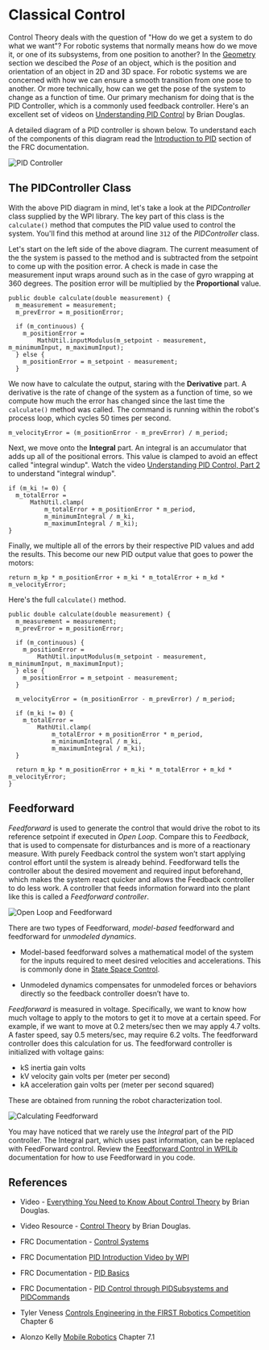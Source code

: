 # Classical Control
Control Theory deals with the question of "How do we get a system to do what we want"?  For robotic systems that normally means how do we move it, or one of its subsystems, from one position to another?  In the [Geometry](../Dynamics/geometry.md) section we descibed the *Pose* of an object, which is the position and orientation of an object in 2D and 3D space.  For robotic systems we are concerned with how we can ensure a smooth transition from one pose to another.  Or more technically, how can we get the pose of the system to change as a function of time. Our primary mechanism for doing that is the PID Controller, which is a commonly used feedback controller.  Here's an excellent set of videos on [Understanding PID Control](https://www.youtube.com/playlist?list=PLn8PRpmsu08pQBgjxYFXSsODEF3Jqmm-y) by Brian Douglas. 

A detailed diagram of a PID controller is shown below.  To understand each of the components of this diagram read the [Introduction to PID](https://docs.wpilib.org/en/stable/docs/software/advanced-controls/introduction/introduction-to-pid.html) section of the FRC documentation.  

![PID Controller](../../images/FRCControlSystems/FRCControlSystems.004.jpeg)

## The PIDController Class
With the above PID diagram in mind, let's take a look at the *PIDController* class supplied by the WPI library.  The key part of this class is the `calculate()` method that computes the PID value used to control the system.  You'll find this method at around line `312` of the *PIDController* class.  

Let's start on the left side of the above diagram.  The current measument of the the system is passed to the method and is subtracted from the setpoint to come up with the position error.  A check is made in case the measurement input wraps around such as in the case of gyro wrapping at 360 degrees.  The position error will be multiplied by the **Proportional** value.

    public double calculate(double measurement) {
      m_measurement = measurement;
      m_prevError = m_positionError;

      if (m_continuous) {
        m_positionError =
            MathUtil.inputModulus(m_setpoint - measurement, m_minimumInput, m_maximumInput);
      } else {
        m_positionError = m_setpoint - measurement;
      }

We now have to calculate the output, staring with the **Derivative** part.  A derivative is the rate of change of the system as a function of time, so we compute how much the error has changed since the last time the `calculate()` method was called.  The command is running within the robot's process loop, which cycles 50 times per second.

    m_velocityError = (m_positionError - m_prevError) / m_period;

Next, we move onto the **Integral** part.  An integral is an accumulator that adds up all of the positional errors.  This value is clamped to avoid an effect called "integral windup".  Watch the video [Understanding PID Control, Part 2](https://www.youtube.com/watch?v=NVLXCwc8HzM&list=PLn8PRpmsu08pQBgjxYFXSsODEF3Jqmm-y&index=2&ab_channel=MATLAB) to understand "integral windup".

    if (m_ki != 0) {
      m_totalError =
          MathUtil.clamp(
              m_totalError + m_positionError * m_period,
              m_minimumIntegral / m_ki,
              m_maximumIntegral / m_ki);
    }

Finally, we multiple all of the errors by their respective PID values and add the results.  This become our new PID output value that goes to power the motors:

    return m_kp * m_positionError + m_ki * m_totalError + m_kd * m_velocityError;

Here's the full `calculate()` method.

    public double calculate(double measurement) {
      m_measurement = measurement;
      m_prevError = m_positionError;

      if (m_continuous) {
        m_positionError =
            MathUtil.inputModulus(m_setpoint - measurement, m_minimumInput, m_maximumInput);
      } else {
        m_positionError = m_setpoint - measurement;
      }

      m_velocityError = (m_positionError - m_prevError) / m_period;

      if (m_ki != 0) {
        m_totalError =
            MathUtil.clamp(
                m_totalError + m_positionError * m_period,
                m_minimumIntegral / m_ki,
                m_maximumIntegral / m_ki);
      }

      return m_kp * m_positionError + m_ki * m_totalError + m_kd * m_velocityError;
    }

## <a name="feedforward"></a>Feedforward
<!-- Kelly 7.1.4.... -->
*Feedforward* is used to generate the control that would drive the robot to its reference setpoint if executed in *Open Loop*.  Compare this to *Feedback*, that is used to compensate for disturbances and is more of a reactionary measure.  With purely Feedback control the system won’t start applying control effort until the system is already behind. Feedforward tells the controller about the desired movement and required input beforehand, which makes the system react quicker and allows the Feedback controller to do less work. A controller that feeds information forward into the plant like this is called a *Feedforward controller*. 

![Open Loop and Feedforward](../../images/FRCControlSystems/FRCControlSystems.005.jpeg)

There are two types of Feedforward, *model-based* feedforward and feedforward for *unmodeled dynamics*. 

- Model-based feedforward solves a mathematical model of the system for the inputs required to meet desired velocities and accelerations.  This is commonly done in [State Space Control](stateSpaceControl.md).

- Unmodeled dynamics compensates for unmodeled forces or behaviors directly so the feedback controller doesn’t have to.

*Feedforward* is measured in voltage. Specifically, we want to know how much voltage to apply to the motors to get it to move at a certain speed.  For example, if we want to move at 0.2 meters/sec then we may apply 4.7 volts.  A faster speed, say 0.5 meters/sec, may require 6.2 volts. The feedforward controller does this calculation for us. The feedforward controller is initialized with voltage gains:

- kS inertia gain volts
- kV velocity gain volts per (meter per second)
- kA acceleration gain volts per (meter per second squared)

These are obtained from running the robot characterization tool.

![Calculating Feedforward](../../images/FRCDynamics/FRCDynamics.005.jpeg)

You may have noticed that we rarely use the *Integral* part of the PID controller.  The Integral part, which uses past information, can be replaced with FeedForward control.  Review the [Feedforward Control in WPILib](https://docs.wpilib.org/en/stable/docs/software/advanced-controls/controllers/feedforward.html#feedforward-control-in-wpilib) documentation for how to use Feedforward in you code. 


## References
- Video - [Everything You Need to Know About Control Theory](https://resourcium.org/journey/companion-resources-everything-you-need-know-about-control-theory) by Brian Douglas.

- Video Resource - [Control Theory](https://engineeringmedia.com/videos) by Brian Douglas.

- FRC Documentation - [Control Systems](https://docs.wpilib.org/en/stable/docs/software/advanced-controls/introduction/control-system-basics.html)

- FRC Documentation [PID Introduction Video by WPI](https://docs.wpilib.org/en/stable/docs/software/advanced-controls/introduction/pid-video.html)

- FRC Documentation - [PID Basics](https://docs.wpilib.org/en/stable/docs/software/advanced-controls/introduction/index.html)

- FRC Documentation - [PID Control through PIDSubsystems and PIDCommands](https://docs.wpilib.org/en/latest/docs/software/commandbased/pid-subsystems-commands.html#)

- Tyler Veness [Controls Engineering in the
FIRST Robotics Competition](https://file.tavsys.net/control/controls-engineering-in-frc.pdf) Chapter 6

- Alonzo Kelly [Mobile Robotics](https://www.cambridge.org/core/books/mobile-robotics/5BF238489F9BC337C0736432C87B3091) Chapter 7.1

